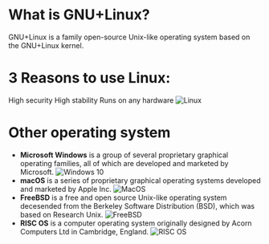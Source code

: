 
# What is GNU+Linux?
GNU+Linux is a family open-source Unix-like operating system based on the GNU+Linux kernel.
# 3 Reasons to use Linux:
High security
High stability
Runs on any hardware
![Linux](https://blogs.unity3d.com/wp-content/uploads/2019/05/image1-11.png)
# Other operating system
* **Microsoft Windows** is a group of several proprietary graphical operating families, all of which are developed and marketed by Microsoft.
![Windows 10](https://www.sealevel.com/wp-content/uploads/2019/02/Windows10.jpg)
* **macOS** is a series of proprietary graphical operating systems developed and marketed by Apple Inc.
![MacOS](https://tek.io/3wSSgEG)
* **FreeBSD** is a free and open source Unix-like operating system decesended from the Berkeley Software Distribution (BSD), which was based on Research Unix.
![FreeBSD](https://www.ateamsystems.com/wp-content/uploads/2016/11/freebsd-logo.png)
* **RISC OS** is a computer operating system originally designed by Acorn Computers Ltd in Cambridge, England.
![RISC OS](https://bit.ly/3mOhS11)

